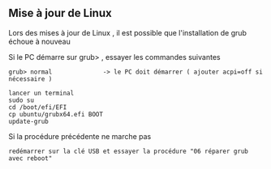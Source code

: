 ## Mise à jour de Linux

Lors des mises à jour de Linux , il est possible que l'installation de grub échoue à nouveau

Si le PC démarre sur grub> , essayer les commandes suivantes

    grub> normal              -> le PC doit démarrer ( ajouter acpi=off si nécessaire )
    
    lancer un terminal
    sudo su
    cd /boot/efi/EFI
    cp ubuntu/grubx64.efi BOOT
    update-grub
    
Si la procédure précédente ne marche pas

    redémarrer sur la clé USB et essayer la procédure "06 réparer grub avec reboot"
